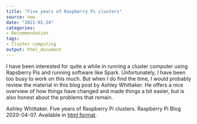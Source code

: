 ```yaml
---
title: "Five years of Raspberry Pi clusters"
source: new
date: "2021-01-24"
categories:
- Recommendation
tags:
- Cluster computing
output: html_document
---
```


I have been interested for quite a while in running a cluster computer using Rapsberry Pis and running software like Spark. Unfortunately, I have been too busy to work on this much. But when I do find the time, I would probably review the material in this blog post by Ashley Whittaker. He offers a nice overview of how things have changed and made things a bit easier, but is also honest about the problems that remain.

<!--more-->

Ashley Whittaker. Five years of Raspberry Pi clusters. Raspberry Pi Blog 2020-04-07. Available in [html format](https://www.raspberrypi.org/blog/five-years-of-raspberry-pi-clusters/).
